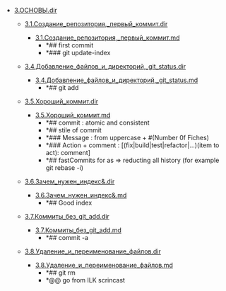- <a href = "F:\Node_projects\Node_Way\NBase\_Md\_Index\_Git\Containers\Live_learn\ILK_podkast\Git\3.ОСНОВЫ.dir\cat.3.ОСНОВЫ.dir\dir.3.ОСНОВЫ.dir.md">3.ОСНОВЫ.dir</a>
    - <a href = "F:\Node_projects\Node_Way\NBase\_Md\_Index\_Git\Containers\Live_learn\ILK_podkast\Git\3.ОСНОВЫ.dir\3.1.Создание_репозитория,_первый_коммит.dir\cat.3.1.Создание_репозитория,_первый_коммит.dir\dir.3.1.Создание_репозитория,_первый_коммит.dir.md">3.1.Создание_репозитория,_первый_коммит.dir</a>
        - <a href = "F:\Node_projects\Node_Way\NBase\_Md\_Index\_Git\Containers\Live_learn\ILK_podkast\Git\3.ОСНОВЫ.dir\3.1.Создание_репозитория,_первый_коммит.dir\3.1.Создание_репозитория,_первый_коммит.md">3.1.Создание_репозитория,_первый_коммит.md</a>
            - *## first commit
            - *### git update-index
    
    - <a href = "F:\Node_projects\Node_Way\NBase\_Md\_Index\_Git\Containers\Live_learn\ILK_podkast\Git\3.ОСНОВЫ.dir\3.4.Добавление_файлов_и_директорий,_git_status.dir\cat.3.4.Добавление_файлов_и_директорий,_git_status.dir\dir.3.4.Добавление_файлов_и_директорий,_git_status.dir.md">3.4.Добавление_файлов_и_директорий,_git_status.dir</a>
        - <a href = "F:\Node_projects\Node_Way\NBase\_Md\_Index\_Git\Containers\Live_learn\ILK_podkast\Git\3.ОСНОВЫ.dir\3.4.Добавление_файлов_и_директорий,_git_status.dir\3.4.Добавление_файлов_и_директорий,_git_status.md">3.4.Добавление_файлов_и_директорий,_git_status.md</a>
            - *## git add
    
    - <a href = "F:\Node_projects\Node_Way\NBase\_Md\_Index\_Git\Containers\Live_learn\ILK_podkast\Git\3.ОСНОВЫ.dir\3.5.Хороший_коммит.dir\cat.3.5.Хороший_коммит.dir\dir.3.5.Хороший_коммит.dir.md">3.5.Хороший_коммит.dir</a>
        - <a href = "F:\Node_projects\Node_Way\NBase\_Md\_Index\_Git\Containers\Live_learn\ILK_podkast\Git\3.ОСНОВЫ.dir\3.5.Хороший_коммит.dir\3.5.Хороший_коммит.md">3.5.Хороший_коммит.md</a>
            - *## commit : atomic and consistent
            - *## stile of commit 
            - *### Message : from uppercase + \#(Number 0f Fiches)
            - *### Action + comment : [(fix|build|test|refactor|...)(item to act): comment]
            - *## fastCommits for as => reducting all history (for example git rebase -i)
    
    - <a href = "F:\Node_projects\Node_Way\NBase\_Md\_Index\_Git\Containers\Live_learn\ILK_podkast\Git\3.ОСНОВЫ.dir\3.6.Зачем_нужен_индекс&.dir\cat.3.6.Зачем_нужен_индекс&.dir\dir.3.6.Зачем_нужен_индекс&.dir.md">3.6.Зачем_нужен_индекс&.dir</a>
        - <a href = "F:\Node_projects\Node_Way\NBase\_Md\_Index\_Git\Containers\Live_learn\ILK_podkast\Git\3.ОСНОВЫ.dir\3.6.Зачем_нужен_индекс&.dir\3.6.Зачем_нужен_индекс&.md">3.6.Зачем_нужен_индекс&.md</a>
            - *## Good index
    
    - <a href = "F:\Node_projects\Node_Way\NBase\_Md\_Index\_Git\Containers\Live_learn\ILK_podkast\Git\3.ОСНОВЫ.dir\3.7.Коммиты_без_git_add.dir\cat.3.7.Коммиты_без_git_add.dir\dir.3.7.Коммиты_без_git_add.dir.md">3.7.Коммиты_без_git_add.dir</a>
        - <a href = "F:\Node_projects\Node_Way\NBase\_Md\_Index\_Git\Containers\Live_learn\ILK_podkast\Git\3.ОСНОВЫ.dir\3.7.Коммиты_без_git_add.dir\3.7.Коммиты_без_git_add.md">3.7.Коммиты_без_git_add.md</a>
            - *## commit -a
    
    - <a href = "F:\Node_projects\Node_Way\NBase\_Md\_Index\_Git\Containers\Live_learn\ILK_podkast\Git\3.ОСНОВЫ.dir\3.8.Удаление_и_переименование_файлов.dir\cat.3.8.Удаление_и_переименование_файлов.dir\dir.3.8.Удаление_и_переименование_файлов.dir.md">3.8.Удаление_и_переименование_файлов.dir</a>
        - <a href = "F:\Node_projects\Node_Way\NBase\_Md\_Index\_Git\Containers\Live_learn\ILK_podkast\Git\3.ОСНОВЫ.dir\3.8.Удаление_и_переименование_файлов.dir\3.8.Удаление_и_переименование_файлов.md">3.8.Удаление_и_переименование_файлов.md</a>
            - *## git rm
            - *@@ go from ILK scrincast
    

